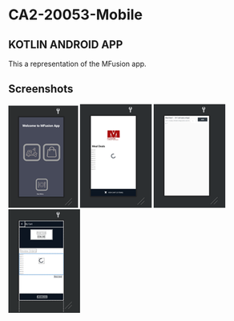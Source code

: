 # CA2-20053-Mobile

## KOTLIN ANDROID APP
This a representation of the MFusion app.

## Screenshots

![Alt text](https://github.com/brnborges/CA2-20053-Mobile/blob/master/img1.png) ![Alt text](https://github.com/brnborges/CA2-20053-Mobile/blob/master/img2.png) ![Alt text](https://github.com/brnborges/CA2-20053-Mobile/blob/master/img3.png) ![Alt text](https://github.com/brnborges/CA2-20053-Mobile/blob/master/img4.png)
